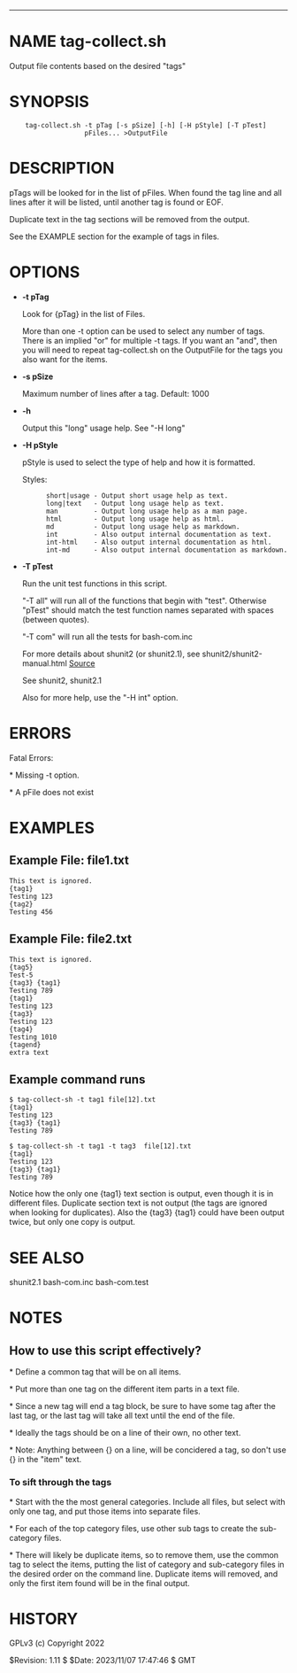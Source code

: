 <div>
    <hr/>
</div>

# NAME tag-collect.sh

Output file contents based on the desired "tags"

# SYNOPSIS

        tag-collect.sh -t pTag [-s pSize] [-h] [-H pStyle] [-T pTest]
                       pFiles... >OutputFile

# DESCRIPTION

pTags will be looked for in the list of pFiles. When found the tag line
and all lines after it will be listed, until another tag is found or
EOF.

Duplicate text in the tag sections will be removed from the output.

See the EXAMPLE section for the example of tags in files.

# OPTIONS

- **-t pTag**

    Look for {pTag} in the list of Files.

    More than one -t option can be used to select any number of
    tags. There is an implied "or" for multiple -t tags. If you want an
    "and", then you will need to repeat tag-collect.sh on the OutputFile
    for the tags you also want for the items.

- **-s pSize**

    Maximum number of lines after a tag. Default: 1000

- **-h**

    Output this "long" usage help. See "-H long"

- **-H pStyle**

    pStyle is used to select the type of help and how it is formatted.

    Styles:

            short|usage - Output short usage help as text.
            long|text   - Output long usage help as text.
            man         - Output long usage help as a man page.
            html        - Output long usage help as html.
            md          - Output long usage help as markdown.
            int         - Also output internal documentation as text.
            int-html    - Also output internal documentation as html.
            int-md      - Also output internal documentation as markdown.

- **-T pTest**

    Run the unit test functions in this script.

    "-T all" will run all of the functions that begin with "test".
    Otherwise "pTest" should match the test function names separated with
    spaces (between quotes).

    "-T com" will run all the tests for bash-com.inc

    For more details about shunit2 (or shunit2.1), see
    shunit2/shunit2-manual.html
    [Source](https://github.com/kward/shunit2)

    See shunit2, shunit2.1

    Also for more help, use the "-H int" option.

# ERRORS

Fatal Errors:

\* Missing -t option.

\* A pFile does not exist

# EXAMPLES

## Example File: file1.txt

    This text is ignored.
    {tag1}
    Testing 123
    {tag2}
    Testing 456

## Example File: file2.txt

    This text is ignored.
    {tag5}
    Test-5
    {tag3} {tag1}
    Testing 789
    {tag1}
    Testing 123
    {tag3}
    Testing 123
    {tag4}
    Testing 1010
    {tagend}
    extra text

## Example command runs

    $ tag-collect-sh -t tag1 file[12].txt
    {tag1}
    Testing 123
    {tag3} {tag1}
    Testing 789

    $ tag-collect-sh -t tag1 -t tag3  file[12].txt
    {tag1}
    Testing 123
    {tag3} {tag1}
    Testing 789

Notice how the only one {tag1} text section is output, even though it
is in different files. Duplicate section text is not output (the tags
are ignored when looking for duplicates). Also the {tag3} {tag1} could
have been output twice, but only one copy is output.

# SEE ALSO

shunit2.1
bash-com.inc
bash-com.test

# NOTES

## How to use this script effectively?

\* Define a common tag that will be on all items.

\* Put more than one tag on the different item parts in a text file.

\* Since a new tag will end a tag block, be sure to have some tag after
the last tag, or the last tag will take all text until the end of the
file.

\* Ideally the tags should be on a line of their own, no other text.

\* Note: Anything between {} on a line, will be concidered a tag, so
don't use {} in the "item" text.

### To sift through the tags

\* Start with the the most general categories. Include all files, but
select with only one tag, and put those items into separate files.

\* For each of the top category files, use other sub tags to create the
sub-category files.

\* There will likely be duplicate items, so to remove them, use the
common tag to select the items, putting the list of category and
sub-category files in the desired order on the command line. Duplicate
items will removed, and only the first item found will be in the final
output.

# HISTORY

GPLv3 (c) Copyright 2022

$Revision: 1.11 $ $Date: 2023/11/07 17:47:46 $ GMT

